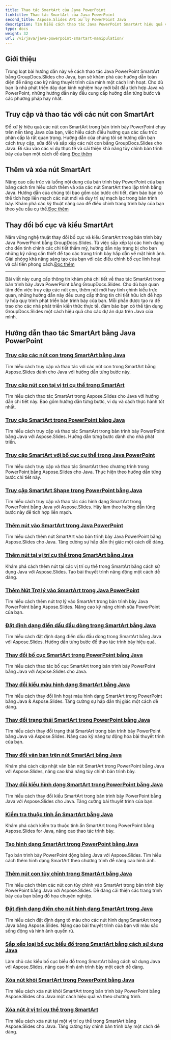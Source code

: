 ```yaml
---
title: Thao tác SmartArt của Java PowerPoint
linktitle: Thao tác SmartArt của Java PowerPoint
second_title: Aspose.Slides API xử lý PowerPoint Java
description: Tìm hiểu cách thao tác Java PowerPoint SmartArt hiệu quả với hướng dẫn GroupDocs.Slides for Java. Truy cập các nút con, thêm nút, thay đổi bố cục và hơn thế nữa!
type: docs
weight: 32
url: /vi/java/java-powerpoint-smartart-manipulation/
---
```


## Giới thiệu

Trong loạt bài hướng dẫn này về cách thao tác Java PowerPoint SmartArt bằng GroupDocs.Slides cho Java, bạn sẽ khám phá các hướng dẫn toàn diện để nâng cao kỹ năng thuyết trình của mình một cách linh hoạt. Cho dù bạn là nhà phát triển dày dạn kinh nghiệm hay mới bắt đầu tích hợp Java và PowerPoint, những hướng dẫn này đều cung cấp hướng dẫn từng bước và các phương pháp hay nhất.

## Truy cập và thao tác với các nút con SmartArt

 Để xử lý hiệu quả các nút con SmartArt trong bản trình bày PowerPoint chạy trên nền tảng Java của bạn, việc hiểu cách điều hướng qua các cấu trúc phân cấp là rất quan trọng. Hướng dẫn của chúng tôi sẽ hướng dẫn bạn cách truy cập, sửa đổi và sắp xếp các nút con bằng GroupDocs.Slides cho Java. Đi sâu vào các ví dụ thực tế và cải thiện khả năng tùy chỉnh bản trình bày của bạn một cách dễ dàng.[Đọc thêm](./access-child-nodes-smartart-java/)

## Thêm và xóa nút SmartArt

Nâng cao cấu trúc và luồng nội dung của bản trình bày PowerPoint của bạn bằng cách tìm hiểu cách thêm và xóa các nút SmartArt theo lập trình bằng Java. Hướng dẫn của chúng tôi bao gồm các bước chi tiết, đảm bảo bạn có thể tích hợp liền mạch các nút mới và duy trì sự mạch lạc trong bản trình bày. Khám phá các kỹ thuật nâng cao để điều chỉnh trang trình bày của bạn theo yêu cầu cụ thể.[Đọc thêm](./add-nodes-smartart-java-powerpoint/)

## Thay đổi bố cục và kiểu SmartArt

 Nắm vững nghệ thuật thay đổi bố cục và kiểu SmartArt trong bản trình bày Java PowerPoint bằng GroupDocs.Slides. Từ việc sắp xếp lại các hình dạng cho đến tinh chỉnh các chi tiết thẩm mỹ, hướng dẫn này trang bị cho bạn những kỹ năng cần thiết để tạo các trang trình bày hấp dẫn về mặt hình ảnh. Giải phóng khả năng sáng tạo của bạn với các điều chỉnh bố cục linh hoạt và cải tiến phong cách.[Đọc thêm](./change-smartart-layout-powerpoint-java/)

---

Bài viết này cung cấp thông tin khám phá chi tiết về thao tác SmartArt trong bản trình bày Java PowerPoint bằng GroupDocs.Slides. Cho dù bạn quan tâm đến việc truy cập các nút con, thêm nút mới hay tinh chỉnh kiểu trực quan, những hướng dẫn này đều cung cấp thông tin chi tiết hữu ích để hợp lý hóa quy trình phát triển bản trình bày của bạn. Mỗi phần được tạo ra để trao cho các nhà phát triển kiến thức thực tế, đảm bảo bạn có thể tận dụng GroupDocs.Slides một cách hiệu quả cho các dự án dựa trên Java của mình.

## Hướng dẫn thao tác SmartArt bằng Java PowerPoint
### [Truy cập các nút con trong SmartArt bằng Java](./access-child-nodes-smartart-java/)
Tìm hiểu cách truy cập và thao tác với các nút con trong SmartArt bằng Aspose.Slides dành cho Java với hướng dẫn từng bước này.
### [Truy cập nút con tại vị trí cụ thể trong SmartArt](./access-child-node-specific-position-smartart-java/)
Tìm hiểu cách thao tác SmartArt trong Aspose.Slides cho Java với hướng dẫn chi tiết này. Bao gồm hướng dẫn từng bước, ví dụ và cách thực hành tốt nhất.
### [Truy cập SmartArt trong PowerPoint bằng Java](./access-smartart-powerpoint-java/)
Tìm hiểu cách truy cập và thao tác SmartArt trong bản trình bày PowerPoint bằng Java với Aspose.Slides. Hướng dẫn từng bước dành cho nhà phát triển.
### [Truy cập SmartArt với bố cục cụ thể trong Java PowerPoint](./access-smartart-specific-layout-java-powerpoint/)
Tìm hiểu cách truy cập và thao tác SmartArt theo chương trình trong PowerPoint bằng Aspose.Slides cho Java. Thực hiện theo hướng dẫn từng bước chi tiết này.
### [Truy cập SmartArt Shape trong PowerPoint bằng Java](./access-smartart-shape-powerpoint-java/)
Tìm hiểu cách truy cập và thao tác các hình dạng SmartArt trong PowerPoint bằng Java với Aspose.Slides. Hãy làm theo hướng dẫn từng bước này để tích hợp liền mạch.
### [Thêm nút vào SmartArt trong Java PowerPoint](./add-nodes-smartart-java-powerpoint/)
Tìm hiểu cách thêm nút SmartArt vào bản trình bày Java PowerPoint bằng Aspose.Slides cho Java. Tăng cường sự hấp dẫn thị giác một cách dễ dàng.
### [Thêm nút tại vị trí cụ thể trong SmartArt bằng Java](./add-nodes-specific-position-smartart-java/)
Khám phá cách thêm nút tại các vị trí cụ thể trong SmartArt bằng cách sử dụng Java với Aspose.Slides. Tạo bài thuyết trình năng động một cách dễ dàng.
### [Thêm Nút Trợ lý vào SmartArt trong Java PowerPoint](./add-assistant-node-smartart-java-powerpoint/)
Tìm hiểu cách thêm nút trợ lý vào SmartArt trong bản trình bày Java PowerPoint bằng Aspose.Slides. Nâng cao kỹ năng chỉnh sửa PowerPoint của bạn.
### [Đặt định dạng điền dấu đầu dòng trong SmartArt bằng Java](./set-bullet-fill-format-smartart-java/)
Tìm hiểu cách đặt định dạng điền dấu đầu dòng trong SmartArt bằng Java với Aspose.Slides. Hướng dẫn từng bước để thao tác trình bày hiệu quả.
### [Thay đổi bố cục SmartArt trong PowerPoint bằng Java](./change-smartart-layout-powerpoint-java/)
Tìm hiểu cách thao tác bố cục SmartArt trong bản trình bày PowerPoint bằng Java với Aspose.Slides cho Java.
### [Thay đổi kiểu màu hình dạng SmartArt bằng Java](./change-smartart-shape-color-style-java/)
Tìm hiểu cách thay đổi linh hoạt màu hình dạng SmartArt trong PowerPoint bằng Java & Aspose.Slides. Tăng cường sự hấp dẫn thị giác một cách dễ dàng.
### [Thay đổi trạng thái SmartArt trong PowerPoint bằng Java](./change-smartart-state-powerpoint-java/)
Tìm hiểu cách thay đổi trạng thái SmartArt trong bản trình bày PowerPoint bằng Java và Aspose.Slides. Nâng cao kỹ năng tự động hóa bài thuyết trình của bạn.
### [Thay đổi văn bản trên nút SmartArt bằng Java](./change-text-smartart-node-java/)
Khám phá cách cập nhật văn bản nút SmartArt trong PowerPoint bằng Java với Aspose.Slides, nâng cao khả năng tùy chỉnh bản trình bày.
### [Thay đổi kiểu hình dạng SmartArt trong PowerPoint bằng Java](./change-smartart-shape-style-powerpoint-java/)
Tìm hiểu cách thay đổi kiểu SmartArt trong bản trình bày PowerPoint bằng Java với Aspose.Slides cho Java. Tăng cường bài thuyết trình của bạn.
### [Kiểm tra thuộc tính ẩn SmartArt bằng Java](./check-smartart-hidden-property-java/)
Khám phá cách kiểm tra thuộc tính ẩn SmartArt trong PowerPoint bằng Aspose.Slides for Java, nâng cao thao tác trình bày.
### [Tạo hình dạng SmartArt trong PowerPoint bằng Java](./create-smartart-shape-powerpoint-java/)
Tạo bản trình bày PowerPoint động bằng Java với Aspose.Slides. Tìm hiểu cách thêm hình dạng SmartArt theo chương trình để nâng cao hình ảnh.
### [Thêm nút con tùy chỉnh trong SmartArt bằng Java](./add-custom-child-nodes-smartart-java/)
Tìm hiểu cách thêm các nút con tùy chỉnh vào SmartArt trong bản trình bày PowerPoint bằng Java với Aspose.Slides. Dễ dàng cải thiện các trang trình bày của bạn bằng đồ họa chuyên nghiệp.
### [Đặt định dạng điền cho nút hình dạng SmartArt trong Java](./set-fill-format-smartart-shape-node-java/)
Tìm hiểu cách đặt định dạng tô màu cho các nút hình dạng SmartArt trong Java bằng Aspose.Slides. Nâng cao bài thuyết trình của bạn với màu sắc sống động và hình ảnh quyến rũ.
### [Sắp xếp loại bố cục biểu đồ trong SmartArt bằng cách sử dụng Java](./organize-chart-layout-type-smartart-java/)
Làm chủ các kiểu bố cục biểu đồ trong SmartArt bằng cách sử dụng Java với Aspose.Slides, nâng cao hình ảnh trình bày một cách dễ dàng.
### [Xóa nút khỏi SmartArt trong PowerPoint bằng Java](./remove-node-smartart-powerpoint-java/)
Tìm hiểu cách xóa nút khỏi SmartArt trong bản trình bày PowerPoint bằng Aspose.Slides cho Java một cách hiệu quả và theo chương trình.
### [Xóa nút ở vị trí cụ thể trong SmartArt](./remove-node-specific-position-smartart-java/)
Tìm hiểu cách xóa nút tại một vị trí cụ thể trong SmartArt bằng Aspose.Slides cho Java. Tăng cường tùy chỉnh bản trình bày một cách dễ dàng.
